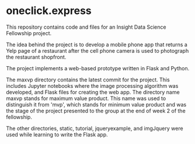 # oneclick.express

This repository contains code and files for an Insight Data Science Fellowship project.

The idea behind the project is to develop a mobile phone app that returns a Yelp page of a restaurant after the cell phone camera is used to photograph the restaurant shopfront.

The project implements a web-based prototype written in Flask and Python.

The maxvp directory contains the latest commit for the project. This includes Jupyter notebooks where the image processing algorithm was developed, and Flask files for creating the web app. The directory name maxvp stands for maximum value product. This name was used to distinguish it from 'mvp', which stands for minimum value product and was the stage of the project presented to the group at the end of week 2 of the fellowship.

The other directories, static, tutorial, jqueryexample, and imgJquery were used while learning to write the Flask app.
